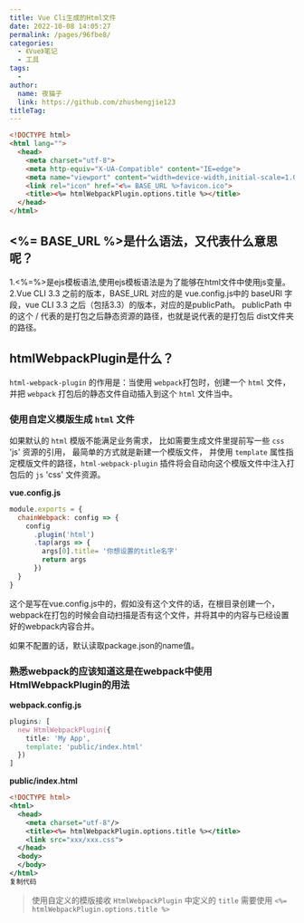 ```yaml
---
title: Vue Cli生成的Html文件
date: 2022-10-08 14:05:27
permalink: /pages/96fbe8/
categories:
  - 《Vue》笔记
  - 工具
tags:
  - 
author: 
  name: 夜猫子
  link: https://github.com/zhushengjie123
titleTag: 
---
```

~~~html
<!DOCTYPE html>
<html lang="">
  <head>
    <meta charset="utf-8">
    <meta http-equiv="X-UA-Compatible" content="IE=edge">
    <meta name="viewport" content="width=device-width,initial-scale=1.0">
    <link rel="icon" href="<%= BASE_URL %>favicon.ico">
    <title><%= htmlWebpackPlugin.options.title %></title>
  </head>
</html>
~~~

## <%= BASE_URL %>是什么语法，又代表什么意思呢？

1.<%=%>是ejs模板语法,使用ejs模板语法是为了能够在html文件中使用js变量。
2.Vue CLI 3.3 之前的版本，BASE_URL 对应的是 vue.config.js中的 baseURl 字段，vue CLI 3.3 之后（包括3.3）的版本，对应的是publicPath。
publicPath 中的这个 / 代表的是打包之后静态资源的路径，也就是说代表的是打包后 dist文件夹的路径。

## htmlWebpackPlugin是什么？

`html-webpack-plugin` 的作用是：当使用 `webpack`打包时，创建一个 `html` 文件，并把 `webpack` 打包后的静态文件自动插入到这个 `html` 文件当中。

### 使用自定义模版生成 `html` 文件

如果默认的 `html` 模版不能满足业务需求， 比如需要生成文件里提前写一些 `css` 'js' 资源的引用， 最简单的方式就是新建一个模版文件， 并使用 `template` 属性指定模版文件的路径，`html-webpack-plugin` 插件将会自动向这个模版文件中注入打包后的 `js` 'css' 文件资源。

**vue.config.js**

```js
module.exports = {
  chainWebpack: config => {
    config
      .plugin('html')
      .tap(args => {
        args[0].title= '你想设置的title名字'
        return args
      })
  }
}
```

这个是写在vue.config.js中的，假如没有这个文件的话，在根目录创建一个，webpack在打包的时候会自动扫描是否有这个文件，并将其中的内容与已经设置好的webpack内容合并。

如果不配置的话，默认读取package.json的name值。

### 熟悉webpack的应该知道这是在webpack中使用HtmlWebpackPlugin的用法

**webpack.config.js**

```css
plugins: [
  new HtmlWebpackPlugin({
    title: 'My App', 
    template: 'public/index.html'
  })
]
```

**public/index.html**

```xml
<!DOCTYPE html>
<html>
  <head>
    <meta charset="utf-8"/>
    <title><%= htmlWebpackPlugin.options.title %></title>
    <link src="xxx/xxx.css">
  </head>
  <body>
  </body>
</html>
复制代码
```

> 使用自定义的模版接收 `HtmlWebpackPlugin` 中定义的 `title` 需要使用 `<%= htmlWebpackPlugin.options.title %>`